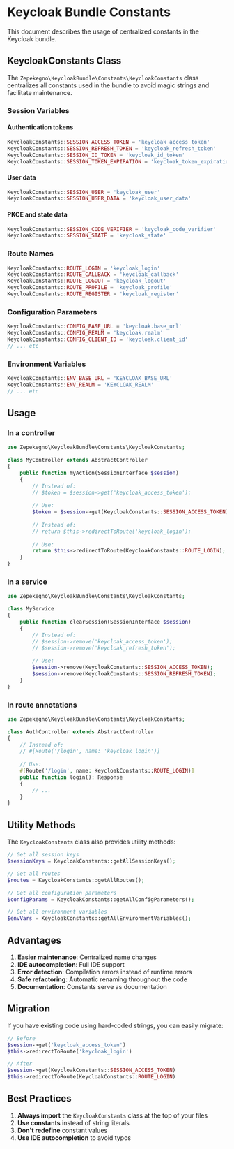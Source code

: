 # Keycloak Bundle Constants

This document describes the usage of centralized constants in the Keycloak bundle.

## KeycloakConstants Class

The `Zepekegno\KeycloakBundle\Constants\KeycloakConstants` class centralizes all constants used in the bundle to avoid magic strings and facilitate maintenance.

### Session Variables

#### Authentication tokens

```php
KeycloakConstants::SESSION_ACCESS_TOKEN = 'keycloak_access_token'
KeycloakConstants::SESSION_REFRESH_TOKEN = 'keycloak_refresh_token'
KeycloakConstants::SESSION_ID_TOKEN = 'keycloak_id_token'
KeycloakConstants::SESSION_TOKEN_EXPIRATION = 'keycloak_token_expiration'
```

#### User data

```php
KeycloakConstants::SESSION_USER = 'keycloak_user'
KeycloakConstants::SESSION_USER_DATA = 'keycloak_user_data'
```

#### PKCE and state data

```php
KeycloakConstants::SESSION_CODE_VERIFIER = 'keycloak_code_verifier'
KeycloakConstants::SESSION_STATE = 'keycloak_state'
```

### Route Names

```php
KeycloakConstants::ROUTE_LOGIN = 'keycloak_login'
KeycloakConstants::ROUTE_CALLBACK = 'keycloak_callback'
KeycloakConstants::ROUTE_LOGOUT = 'keycloak_logout'
KeycloakConstants::ROUTE_PROFILE = 'keycloak_profile'
KeycloakConstants::ROUTE_REGISTER = 'keycloak_register'
```

### Configuration Parameters

```php
KeycloakConstants::CONFIG_BASE_URL = 'keycloak.base_url'
KeycloakConstants::CONFIG_REALM = 'keycloak.realm'
KeycloakConstants::CONFIG_CLIENT_ID = 'keycloak.client_id'
// ... etc
```

### Environment Variables

```php
KeycloakConstants::ENV_BASE_URL = 'KEYCLOAK_BASE_URL'
KeycloakConstants::ENV_REALM = 'KEYCLOAK_REALM'
// ... etc
```

## Usage

### In a controller

```php
use Zepekegno\KeycloakBundle\Constants\KeycloakConstants;

class MyController extends AbstractController
{
    public function myAction(SessionInterface $session)
    {
        // Instead of:
        // $token = $session->get('keycloak_access_token');
    
        // Use:
        $token = $session->get(KeycloakConstants::SESSION_ACCESS_TOKEN);
    
        // Instead of:
        // return $this->redirectToRoute('keycloak_login');
    
        // Use:
        return $this->redirectToRoute(KeycloakConstants::ROUTE_LOGIN);
    }
}
```

### In a service

```php
use Zepekegno\KeycloakBundle\Constants\KeycloakConstants;

class MyService
{
    public function clearSession(SessionInterface $session)
    {
        // Instead of:
        // $session->remove('keycloak_access_token');
        // $session->remove('keycloak_refresh_token');
    
        // Use:
        $session->remove(KeycloakConstants::SESSION_ACCESS_TOKEN);
        $session->remove(KeycloakConstants::SESSION_REFRESH_TOKEN);
    }
}
```

### In route annotations

```php
use Zepekegno\KeycloakBundle\Constants\KeycloakConstants;

class AuthController extends AbstractController
{
    // Instead of:
    // #[Route('/login', name: 'keycloak_login')]
  
    // Use:
    #[Route('/login', name: KeycloakConstants::ROUTE_LOGIN)]
    public function login(): Response
    {
        // ...
    }
}
```

## Utility Methods

The `KeycloakConstants` class also provides utility methods:

```php
// Get all session keys
$sessionKeys = KeycloakConstants::getAllSessionKeys();

// Get all routes
$routes = KeycloakConstants::getAllRoutes();

// Get all configuration parameters
$configParams = KeycloakConstants::getAllConfigParameters();

// Get all environment variables
$envVars = KeycloakConstants::getAllEnvironmentVariables();
```

## Advantages

1. **Easier maintenance**: Centralized name changes
2. **IDE autocompletion**: Full IDE support
3. **Error detection**: Compilation errors instead of runtime errors
4. **Safe refactoring**: Automatic renaming throughout the code
5. **Documentation**: Constants serve as documentation

## Migration

If you have existing code using hard-coded strings, you can easily migrate:

```php
// Before
$session->get('keycloak_access_token')
$this->redirectToRoute('keycloak_login')

// After
$session->get(KeycloakConstants::SESSION_ACCESS_TOKEN)
$this->redirectToRoute(KeycloakConstants::ROUTE_LOGIN)
```

## Best Practices

1. **Always import** the `KeycloakConstants` class at the top of your files
2. **Use constants** instead of string literals
3. **Don't redefine** constant values
4. **Use IDE autocompletion** to avoid typos
